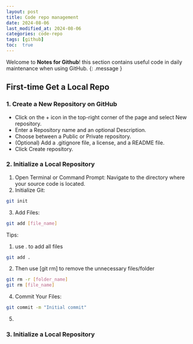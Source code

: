```yaml
---
layout: post
title: Code repo management
date: 2024-08-06 
last_modified_at: 2024-08-06
categories: code-repo
tags: [github]
toc:  true
---
```

Welcome to **Notes for Github**! this section contains useful code in daily maintenance when using GitHub.
{: .message }


## First-time Get a Local Repo

### 1. Create a New Repository on GitHub 
-	Click on the + icon in the top-right corner of the page and select New repository.
-	Enter a Repository name and an optional Description.
-	Choose between a Public or Private repository.
-	(Optional) Add a .gitignore file, a license, and a README file.
-	Click Create repository.

### 2. Initialize a Local Repository
1. 	Open Terminal or Command Prompt:
		Navigate to the directory where your source code is located.
2.	 Initialize Git:
  ``` bash
git init
  ``` 
3.	 Add Files:
  ``` bash
git add [file_name] 
  ```
Tips: 

  1) use . to add all files 
  ``` bash
git add .
  ```
  2) Then use [git rm] to remove the unnecessary files/folder
  ``` bash
git rm -r [folder_name]
git rm [file_name]
  ```
4. Commit Your Files:
``` bash
git commit -m "Initial commit"
  ```
5.  
### 3. Initialize a Local Repository
